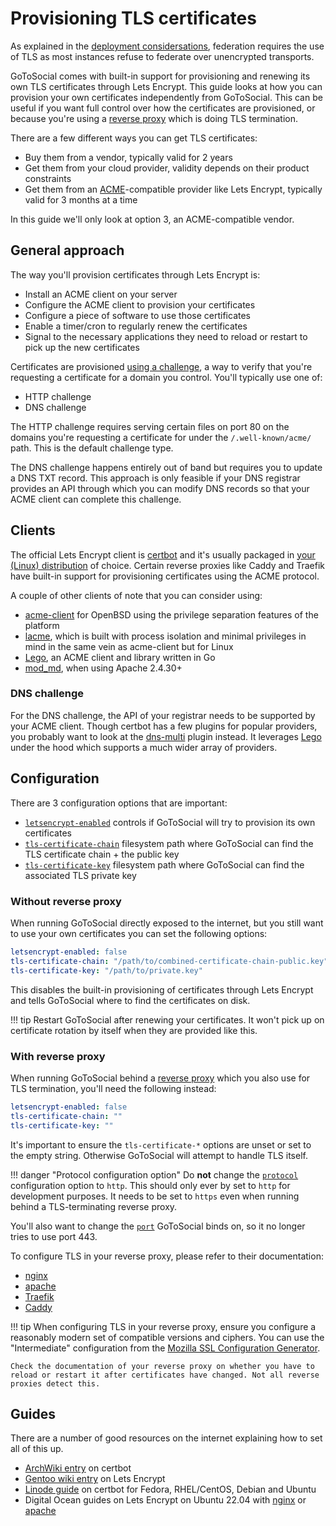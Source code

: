 # Provisioning TLS certificates

As explained in the [deployment considersations](../getting_started/index.md), federation requires the use of TLS as most instances refuse to federate over unencrypted transports.

GoToSocial comes with built-in support for provisioning and renewing its own TLS certificates through Lets Encrypt. This guide looks at how you can provision your own certificates independently from GoToSocial. This can be useful if you want full control over how the certificates are provisioned, or because you're using a [reverse proxy](../getting_started/reverse_proxy/index.md) which is doing TLS termination.

There are a few different ways you can get TLS certificates:

* Buy them from a vendor, typically valid for 2 years
* Get them from your cloud provider, validity depends on their product constraints
* Get them from an [ACME](https://en.wikipedia.org/wiki/Automatic_Certificate_Management_Environment)-compatible provider like Lets Encrypt, typically valid for 3 months at a time

In this guide we'll only look at option 3, an ACME-compatible vendor.

## General approach

The way you'll provision certificates through Lets Encrypt is:

* Install an ACME client on your server
* Configure the ACME client to provision your certificates
* Configure a piece of software to use those certificates
* Enable a timer/cron to regularly renew the certificates
* Signal to the necessary applications they need to reload or restart to pick up the new certificates

Certificates are provisioned [using a challenge](https://letsencrypt.org/sv/docs/challenge-types/), a way to verify that you're requesting a certificate for a domain you control. You'll typically use one of:

* HTTP challenge
* DNS challenge

The HTTP challenge requires serving certain files on port 80 on the domains you're requesting a certificate for under the `/.well-known/acme/` path. This is the default challenge type.

The DNS challenge happens entirely out of band but requires you to update a DNS TXT record. This approach is only feasible if your DNS registrar provides an API through which you can modify DNS records so that your ACME client can complete this challenge.

## Clients

The official Lets Encrypt client is [certbot](https://certbot.eff.org/) and it's usually packaged in [your (Linux) distribution](https://repology.org/project/certbot/versions) of choice. Certain reverse proxies like Caddy and Traefik have built-in support for provisioning certificates using the ACME protocol.

A couple of other clients of note that you can consider using:

* [acme-client](https://man.openbsd.org/acme-client.1) for OpenBSD using the privilege separation features of the platform
* [lacme](https://git.guilhem.org/lacme/about/), which is built with process isolation and minimal privileges in mind in the same vein as acme-client but for Linux
* [Lego](https://github.com/go-acme/lego), an ACME client and library written in Go
* [mod_md](https://httpd.apache.org/docs/2.4/mod/mod_md.html), when using Apache 2.4.30+

### DNS challenge

For the DNS challenge, the API of your registrar needs to be supported by your ACME client. Though certbot has a few plugins for popular providers, you probably want to look at the [dns-multi](https://github.com/alexzorin/certbot-dns-multi) plugin instead. It leverages [Lego](https://github.com/go-acme/lego) under the hood which supports a much wider array of providers.

## Configuration

There are 3 configuration options that are important:

* [`letsencrypt-enabled`](../configuration/tls.md) controls if GoToSocial will try to provision its own certificates
* [`tls-certificate-chain`](../configuration/tls.md) filesystem path where GoToSocial can find the TLS certificate chain + the public key
* [`tls-certificate-key`](../configuration/tls.md) filesystem path where GoToSocial can find the associated TLS private key

### Without reverse proxy

When running GoToSocial directly exposed to the internet, but you still want to use your own certificates you can set the following options:

```yaml
letsencrypt-enabled: false
tls-certificate-chain: "/path/to/combined-certificate-chain-public.key"
tls-certificate-key: "/path/to/private.key"
```

This disables the built-in provisioning of certificates through Lets Encrypt and tells GoToSocial where to find the certificates on disk.

!!! tip
    Restart GoToSocial after renewing your certificates. It won't pick up on certificate rotation by itself when they are provided like this.

### With reverse proxy

When running GoToSocial behind a [reverse proxy](../getting_started/reverse_proxy/index.md) which you also use for TLS termination, you'll need the following instead:

```yaml
letsencrypt-enabled: false
tls-certificate-chain: ""
tls-certificate-key: ""
```

It's important to ensure the `tls-certificate-*` options are unset or set to the empty string. Otherwise GoToSocial will attempt to handle TLS itself.

!!! danger "Protocol configuration option"
    Do **not** change the [`protocol`](../configuration/general.md) configuration option to `http`. This should only ever by set to `http` for development purposes. It needs to be set to `https` even when running behind a TLS-terminating reverse proxy.

You'll also want to change the [`port`](../configuration/general.md) GoToSocial binds on, so it no longer tries to use port 443.

To configure TLS in your reverse proxy, please refer to their documentation:

* [nginx](https://docs.nginx.com/nginx/admin-guide/security-controls/terminating-ssl-http/)
* [apache](https://httpd.apache.org/docs/2.4/ssl/ssl_howto.html)
* [Traefik](https://doc.traefik.io/traefik/https/tls/)
* [Caddy](https://caddyserver.com/docs/caddyfile/directives/tls)

!!! tip
    When configuring TLS in your reverse proxy, ensure you configure a reasonably modern set of compatible versions and ciphers. You can use the "Intermediate" configuration from the [Mozilla SSL Configuration Generator](https://ssl-config.mozilla.org/).

    Check the documentation of your reverse proxy on whether you have to reload or restart it after certificates have changed. Not all reverse proxies detect this.

## Guides

There are a number of good resources on the internet explaining how to set all of this up.

* [ArchWiki entry](https://wiki.archlinux.org/title/certbot) on certbot
* [Gentoo wiki entry](https://wiki.gentoo.org/wiki/Let%27s_Encrypt) on Lets Encrypt
* [Linode guide](https://www.linode.com/docs/guides/enabling-https-using-certbot-with-nginx-on-fedora/) on certbot for Fedora, RHEL/CentOS, Debian and Ubuntu
* Digital Ocean guides on Lets Encrypt on Ubuntu 22.04 with [nginx](https://www.digitalocean.com/community/tutorials/how-to-secure-nginx-with-let-s-encrypt-on-ubuntu-22-04) or [apache](https://www.digitalocean.com/community/tutorials/how-to-secure-apache-with-let-s-encrypt-on-ubuntu-22-04)
